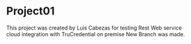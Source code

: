# Project01
This project was created by Luis Cabezas for testing Rest Web service cloud integration with TruCredential on premise
New Branch was made.
